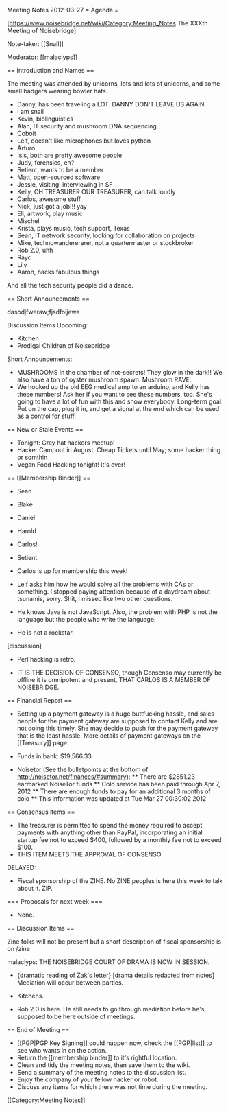 Meeting Notes 2012-03-27 
 = Agenda =

[https://www.noisebridge.net/wiki/Category:Meeting_Notes The XXXth Meeting of Noisebridge]

Note-taker: [[Snail]]

Moderator: [[malaclyps]]
 
== Introduction and Names ==

The meeting was attended by unicorns, lots and lots of unicorns, and some small badgers wearing bowler hats.

* Danny, has been traveling a LOT. DANNY DON'T LEAVE US AGAIN.
* i am snail
* Kevin, biolinguistics
* Alan, IT security and mushroom DNA sequencing
* Cobolt
* Leif, doesn't like microphones but loves python
* Arturo
* Isis, both are pretty awesome people
* Judy, forensics, eh?
* Setient, wants to be a member
* Matt, open-sourced software
* Jessie, visiting! interviewing in SF
* Kelly, OH TREASURER OUR TREASURER, can talk loudly
* Carlos, awesome stuff
* Nick, just got a job!!! yay
* Eli, artwork, play music
* Mischel
* Krista, plays music, tech support, Texas
* Sean, IT network security, looking for collaboration on projects
* Mike, technowanderererer, not a quartermaster or stockbroker
* Rob 2.0, uhh
* Rayc
* Lily
* Aaron, hacks fabulous things

And all the tech security people did a dance.

== Short Announcements ==

dasodjfweraw;fjsdfoijewa

Discussion Items Upcoming:
* Kitchen
* Prodigal Children of Noisebridge

Short Announcements:
* MUSHROOMS in the chamber of not-secrets! They glow in the dark!! We also have a ton of oyster mushroom spawn. Mushroom RAVE.
* We hooked up the old EEG medical amp to an arduino, and Kelly has these numbers! Ask her if you want to see these numbers, too. She's going to have a lot of fun with this and show everybody. Long-term goal: Put on the cap, plug it in, and get a signal at the end which can be used as a control for stuff.

== New or Stale Events ==

* Tonight: Grey hat hackers meetup!
* Hacker Campout in August: Cheap Tickets until May; some hacker thing or somthin
* Vegan Food Hacking tonight! It's over!

== [[Membership Binder]] ==

* Sean
* Blake
* Daniel
* Harold
* Carlos!
* Setient

* Carlos is up for membership this week!
* Leif asks him how he would solve all the problems with CAs or something. I stopped paying attention because of a daydream about tsunamis, sorry. Shit, I missed like two other questions.
* He knows Java is not JavaScript. Also, the problem with PHP is not the language but the people who write the language.
* He is not a rockstar.

[discussion]
* Perl hacking is retro.

* IT IS THE DECISION OF CONSENSO, though Consenso may currently be offline it is omnipotent and present, THAT CARLOS IS A MEMBER OF NOISEBRIDGE.

== Financial Report ==

* Setting up a payment gateway is a huge buttfucking hassle, and sales people for the payment gateway are supposed to contact Kelly and are not doing this timely. She may decide to push for the payment gateway that is the least hassle. More details of payment gateways on the [[Treasury]] page.

* Funds in bank: $19,566.33.

* Noisetor (See the bulletpoints at the bottom of http://noisetor.net/finances/#summary):
** There are $2851.23 earmarked NoiseTor funds
** Colo service has been paid through Apr 7, 2012
** There are enough funds to pay for an additional 3 months of colo
** This information was updated at Tue Mar 27 00:30:02 2012

== Consensus items ==

* The treasurer is permitted to spend the money required to accept payments with anything other than PayPal, incorporating an initial startup fee not to exceed $400, followed by a monthly fee not to exceed $100.
* THIS ITEM MEETS THE APPROVAL OF CONSENSO.

DELAYED:
* Fiscal sponsorship of the ZINE. No ZINE peoples is here this week to talk about it. ZiP.

=== Proposals for next week ===

* None.

== Discussion Items ==

Zine folks will not be present but a short description of fiscal sponsorship is on /zine

malaclyps: THE NOISEBRIDGE COURT OF DRAMA IS NOW IN SESSION.

* {dramatic reading of Zak's letter} [drama details redacted from notes] Mediation will occur between parties.

* Kitchens.

* Rob 2.0 is here. He still needs to go through mediation before he's supposed to be here outside of meetings.

== End of Meeting ==
* [[PGP|PGP Key Signing]] could happen now, check the [[PGP|list]] to see who wants in on the action.
* Return the [[membership binder]] to it's rightful location.
* Clean and tidy the meeting notes, then save them to the wiki.
* Send a summary of the meeting notes to the discussion list.
* Enjoy the company of your fellow hacker or robot.
* Discuss any items for which there was not time during the meeting.

[[Category:Meeting Notes]]